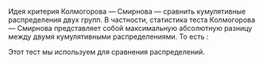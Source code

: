 Идея критерия Колмогорова — Смирнова — сравнить кумулятивные распределения двух групп. В частности, статистика теста Колмогорова — Смирнова представляет собой максимальную абсолютную разницу между двумя кумулятивными распределениями. То есть : 


Этот тест мы используем для сравнения распределений. 


<h6></h6>